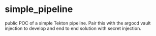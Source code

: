 # simple_pipeline
public POC of a simple Tekton pipeline. Pair this with the argocd vault injection to develop and end to end solution with secret injection. 
